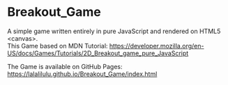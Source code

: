 # Breakout_Game
A simple game written entirely in pure JavaScript and rendered on HTML5 &lt;canvas>.<br>
This Game based on MDN Tutorial: https://developer.mozilla.org/en-US/docs/Games/Tutorials/2D_Breakout_game_pure_JavaScript<br>

The Game is available on GitHub Pages: https://lalalilulu.github.io/Breakout_Game/index.html
